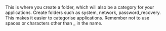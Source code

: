 This is where you create a folder, which will also be a category for your applications.
Create folders such as system, network, password_recovery. This makes it easier to categorise applications. Remember not to use spaces or characters other than _ in the name.
